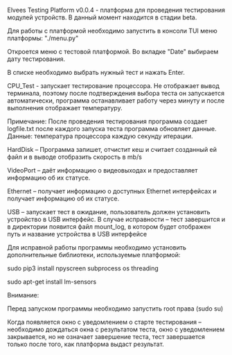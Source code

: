 ﻿Elvees Testing Platform v0.0.4 - платформа для проведения тестирования модулей устройств. В данный момент находится в стадии beta.

Для работы с платформой необходимо запустить в консоли TUI меню платформы:
"./menu.py"

Откроется меню с тестовой платформой. Во вкладке "Date" выбираем дату тестирования.

В списке необходимо выбрать нужный тест и нажать Enter.

CPU_Test - запускает тестирование процессора. Не отображает вывод терминала, поэтому после подтверждения выбора теста он запускается автоматически, программа останавливает работу через минуту и после выполнения отображает температуру.

Примечание: После проведения тестирования программа создает logfile.txt после каждого запуска теста программа обновляет данные. Данные: температура процессора каждую секунду итерации.

HardDisk – Программа запишет, отчистит кеш и считает созданный ей файл и в выводе отобразить скорость в mb/s

VideoPort – даёт информацию о видеовыходах и предоставляет информацию об их статусе.

Ethernet – получает информацию о доступных Ethernet интерфейсах и получает информацию об их статусе.

USB – запускает тест в ожидание, пользователь должен установить устройство в USB интерфейс. В случае исправности – тест завершится и в директории появится файл mount_log, в котором будет отображен путь и название устройства в USB интерфейсе

Для исправной работы программы необходимо установить дополнительные библиотеки, используемые платформой:

sudo pip3 install npyscreen subprocess os threading

sudo apt-get install lm-sensors

Внимание:

Перед запуском программы необходимо запустить root права (sudo su)

Когда появляется окно с уведомлением о старте тестирования – необходимо дождаться окна с результатом теста, окно с уведомлением закрывается, но не означает завершение теста, тест завершается только после того, как платформа выдаст результат.
